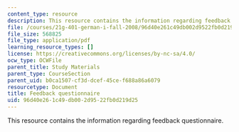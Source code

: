 ```yaml
---
content_type: resource
description: This resource contains the information regarding feedback questionnaire.
file: /courses/21g-401-german-i-fall-2008/96d40e261c49db002d9522fb0d219d25_MIT21G_401F08_final_feed.pdf
file_size: 568825
file_type: application/pdf
learning_resource_types: []
license: https://creativecommons.org/licenses/by-nc-sa/4.0/
ocw_type: OCWFile
parent_title: Study Materials
parent_type: CourseSection
parent_uid: b0ca1507-cf3d-dcef-45ce-f688a86a6079
resourcetype: Document
title: Feedback questionnaire
uid: 96d40e26-1c49-db00-2d95-22fb0d219d25
---
```

This resource contains the information regarding feedback questionnaire.